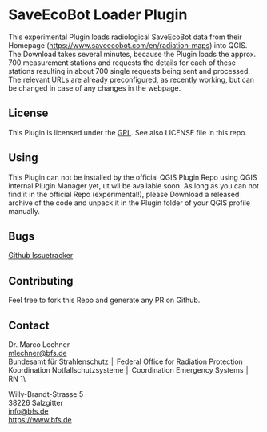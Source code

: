 # SaveEcoBot Loader Plugin

This experimental Plugin loads radiological SaveEcoBot data from their Homepage (<https://www.saveecobot.com/en/radiation-maps>) into QGIS. The Download takes several minutes, because the Plugin loads the approx. 700 measurement stations and requests the details for each of these stations resulting in about 700 single requests being sent and processed. The relevant URLs are already preconfigured, as recently working, but can be changed in case of any changes in the webpage.

## License

This Plugin is licensed under the [GPL](http://docs.geoserver.org/latest/en/user/introduction/license.html). See also LICENSE file in this repo.

## Using

This Plugin can not be installed by the official QGIS Plugin Repo using QGIS internal Plugin Manager yet, ut wil be available soon. As long as you can not find it in the official Repo (experimental!), please Download a released archive of the code and unpack it in the Plugin folder of your QGIS profile manually.

## Bugs

[Github Issuetracker](https://github.com/OpenBfS/bfs_saveecobot_loader/issues)

## Contributing

Feel free to fork this Repo and generate any PR on Github.

## Contact

Dr. Marco Lechner\
mlechner@bfs.de\
Bundesamt für Strahlenschutz │ Federal Office for Radiation Protection\
Koordination Notfallschutzsysteme │ Coordination Emergency Systems │ RN 1\

Willy-Brandt-Strasse 5\
38226 Salzgitter\
info@bfs.de\
<https://www.bfs.de>
